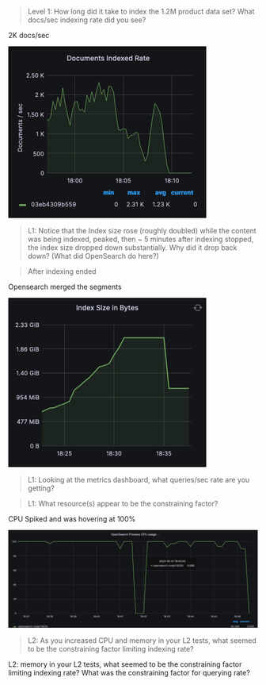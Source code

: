 > Level 1: How long did it take to index the 1.2M product data set? What docs/sec indexing rate did you see?

2K docs/sec

![index](images/indexing.png)

> L1: Notice that the Index size rose (roughly doubled) while the content was being indexed, peaked, then ~ 5 minutes after indexing stopped, the index size dropped down substantially. Why did it drop back down? (What did OpenSearch do here?)

> After indexing ended

Opensearch merged the segments

![index](images/segment_merge.png)

> L1: Looking at the metrics dashboard, what queries/sec rate are you getting?


> L1: What resource(s) appear to be the constraining factor?

CPU Spiked and was hovering at 100%

![cpu_spiked](images/cpu_usage.png)


> L2: As you increased CPU and memory in your L2 tests, what seemed to be the constraining factor limiting indexing rate?


L2: memory in your L2 tests, what seemed to be the constraining factor limiting indexing rate? What was the constraining factor for querying rate?